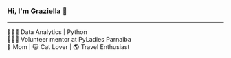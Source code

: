 ### Hi, I'm Graziella 👋
<hr>
👩🏻‍💻 Data Analytics | Python <br />
👩🏻‍🏫 Volunteer mentor at PyLadies Parnaiba <br />
🤍  Mom | 😺 Cat Lover | 🌎 Travel Enthusiast 
